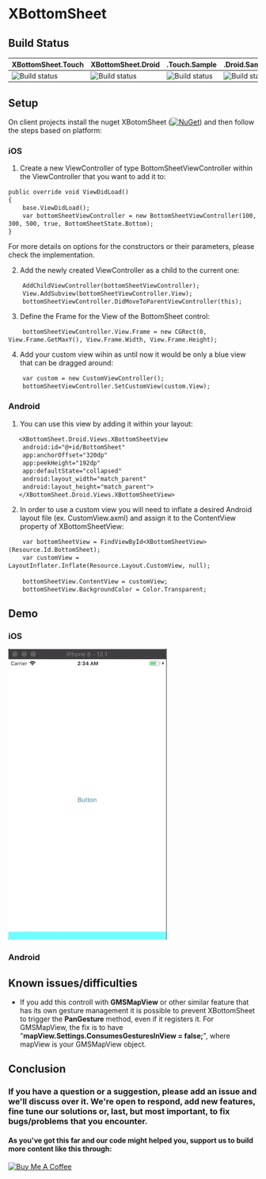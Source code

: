 # XBottomSheet

## Build Status

| XBottomSheet.Touch  | XBottomSheet.Droid | .Touch.Sample  | .Droid.Sample |
| ------------- | ------------- | ------------- | ------------- |
|![Build status](https://build.appcenter.ms/v0.1/apps/2a487f1b-e2e0-470a-8613-691b971bf67e/branches/master/badge)|![Build status](https://build.appcenter.ms/v0.1/apps/7776b9f9-6d94-46ee-a52b-308a95474f4f/branches/master/badge)|![Build status](https://build.appcenter.ms/v0.1/apps/66402bbe-a256-4709-91e3-6a4edeedaa69/branches/master/badge)|![Build status](https://build.appcenter.ms/v0.1/apps/a0eaabee-958e-4df9-ad0a-df6810756f96/branches/master/badge)|

## Setup 

On client projects install the nuget XBotomSheet ([![NuGet](https://img.shields.io/nuget/v/XBottomSheet.svg?label=NuGet)](https://www.nuget.org/packages/XBottomSheet/)) and then follow the steps based on platform:

### iOS

1. Create a new ViewController of type BottomSheetViewController within the ViewController that you want to add it to:

```
public override void ViewDidLoad()
{
    base.ViewDidLoad();
    var bottomSheetViewController = new BottomSheetViewController(100, 300, 500, true, BottomSheetState.Bottom);
}
```
For more details on options for the constructors or their parameters, please check the implementation.

2. Add the newly created ViewController as a child to the current one:

```
    AddChildViewController(bottomSheetViewController);
    View.AddSubview(bottomSheetViewController.View);
    bottomSheetViewController.DidMoveToParentViewController(this);
```

3. Define the Frame for the View of the BottomSheet control: 

```
    bottomSheetViewController.View.Frame = new CGRect(0, View.Frame.GetMaxY(), View.Frame.Width, View.Frame.Height);
```

4. Add your custom view wihin as until now it would be only a blue view that can be dragged around:

```
    var custom = new CustomViewController();
    bottomSheetViewController.SetCustomView(custom.View);
```

### Android

1. You can use this view by adding it within your layout:

```
   <XBottomSheet.Droid.Views.XBottomSheetView
	android:id="@+id/BottomSheet"
	app:anchorOffset="320dp"
	app:peekHeight="192dp"
	app:defaultState="collapsed"
	android:layout_width="match_parent"
	android:layout_height="match_parent">
   </XBottomSheet.Droid.Views.XBottomSheetView>
```
2. In order to use a custom view you will need to inflate a desired Android layout file (ex. CustomView.axml) and assign it to the ContentView property of XBottomSheetView:

```
    var bottomSheetView = FindViewById<XBottomSheetView>(Resource.Id.BottomSheet);
    var customView = LayoutInflater.Inflate(Resource.Layout.CustomView, null);
    
    bottomSheetView.ContentView = customView;
    bottomSheetView.BackgroundColor = Color.Transparent;
```

## Demo

### iOS

![](demo_xbottomsheet.gif)

### Android

## Known issues/difficulties

- If you add this controll with **GMSMapView** or other similar feature that has its own gesture management it is possible to prevent XBottomSheet to trigger the **PanGesture** method, even if it registers it. For GMSMapView, the fix is to have "**mapView.Settings.ConsumesGesturesInView = false;**", where mapView is your GMSMapView object.

## Conclusion

### If you have a question or a suggestion, please add an issue and we'll discuss over it. We're open to respond, add new features, fine tune our solutions or, last, but most important, to fix bugs/problems that you encounter. 
#### As you've got this far and our code might helped you, support us to build more content like this through: 
<a href="https://www.buymeacoffee.com/grendio" target="_blank"><img src="https://www.buymeacoffee.com/assets/img/custom_images/orange_img.png" alt="Buy Me A Coffee" style="height: auto !important;width: auto !important;" ></a>
